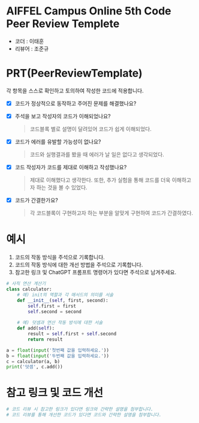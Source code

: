 # AIFFEL Campus Online 5th Code Peer Review Templete
- 코더 : 이태훈
- 리뷰어 : 조준규


# PRT(PeerReviewTemplate) 
각 항목을 스스로 확인하고 토의하여 작성한 코드에 적용합니다.

- [X] 코드가 정상적으로 동작하고 주어진 문제를 해결했나요?
  
- [X] 주석을 보고 작성자의 코드가 이해되었나요?
  > 코드블록 별로 설명이 달려있어 코드가 쉽게 이해되었다.
- [X] 코드가 에러를 유발할 가능성이 없나요?
  > 코드와 실행결과를 봤을 때 에러가 날 일은 없다고 생각되었다.
- [X] 코드 작성자가 코드를 제대로 이해하고 작성했나요?
  > 제대로 이해했다고 생각한다. 또한, 추가 실험을 통해 코드를 더욱 이해하고자 하는 것을 볼 수 있었다.
- [X] 코드가 간결한가요?
  > 각 코드블록이 구현하고자 하는 부분을 알맞게 구현하여 코드가 간결하였다.

# 예시
1. 코드의 작동 방식을 주석으로 기록합니다.
2. 코드의 작동 방식에 대한 개선 방법을 주석으로 기록합니다.
3. 참고한 링크 및 ChatGPT 프롬프트 명령어가 있다면 주석으로 남겨주세요.
```python
# 사칙 연산 계산기
class calculator:
    # 예) init의 역할과 각 매서드의 의미를 서술
    def __init__(self, first, second):
        self.first = first
        self.second = second
    
    # 예) 덧셈과 연산 작동 방식에 대한 서술
    def add(self):
        result = self.first + self.second
        return result

a = float(input('첫번째 값을 입력하세요.')) 
b = float(input('두번째 값을 입력하세요.')) 
c = calculator(a, b)
print('덧셈', c.add()) 
```

# 참고 링크 및 코드 개선
```python
# 코드 리뷰 시 참고한 링크가 있다면 링크와 간략한 설명을 첨부합니다.
# 코드 리뷰를 통해 개선한 코드가 있다면 코드와 간략한 설명을 첨부합니다.
```
